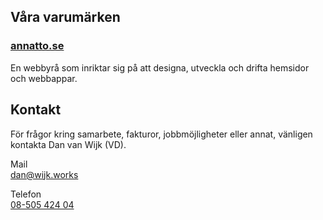 ---
---

## Våra varumärken

### [annatto.se](https://www.annatto.se/)

En webbyrå som inriktar sig på att designa, utveckla och drifta hemsidor och webbappar.

## Kontakt

För frågor kring samarbete, fakturor, jobbmöjligheter eller annat, vänligen kontakta Dan van Wijk (VD).

Mail\
dan@wijk.works

Telefon\
[08-505 424 04](tel:+46850542404)
